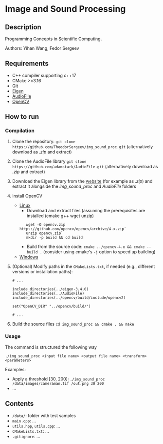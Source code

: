 # Image and Sound Processing

## Description

Programming Concepts in Scientific Computing.

Authors: Yihan Wang, Fedor Sergeev

## Requirements

- C++ compiler supporting c++17
- CMake >=3.16
- Git
- [Eigen](https://eigen.tuxfamily.org/index.php?title=Main_Page)
- [AudioFile](https://github.com/adamstark/AudioFile)
- [OpenCV](https://docs.opencv.org/4.x/d7/d9f/tutorial_linux_install.html)


## How to run

### Compilation

1. Clone the repository: `git clone https://github.com/TheodorSergeev/img_sound_proc.git` (alternatively download as _.zip_ and extract)
2. Clone the AudioFile library `git clone https://github.com/adamstark/AudioFile.git` (alternatively download as _.zip_ and extract)
3. Download the Eigen library from the [website](https://eigen.tuxfamily.org/index.php?title=Main_Page) (for example as _.zip_) and extract it alongside the _img_sound_proc_ and _AudioFile_ folders
4. Install OpenCV
    - [Linux](https://docs.opencv.org/4.x/d7/d9f/tutorial_linux_install.html)
        - Download and extract files (assuming the prerequisites are installed (cmake g++ wget unzip)
        ```
           wget -O opencv.zip https://github.com/opencv/opencv/archive/4.x.zip`
           unzip opencv.zip`
           mkdir -p build && cd build
        ```
        - Build from the source code: `cmake ../opencv-4.x && cmake -- build .` (consider using cmake's `-j` option to speed up building)
    - [Windows](https://docs.opencv.org/4.x/d3/d52/tutorial_windows_install.html)
5. (Optional) Modify paths in the `CMakeLists.txt`, if needed (e.g., different versions or installation paths):

    ```
    # ...

    include_directories(../eigen-3.4.0)
    include_directories(../AudioFile)
    include_directories(../opencv/build/include/opencv2)

    set("OpenCV_DIR" "../opencv/build/")

    # ...
    ```
6. Build the source files `cd img_sound_proc && cmake . && make`

### Usage

The command is structured the following way

`./img_sound_proc <input file name> <output file name> <transform> <parameters>`

Examples:

- Apply a threshold [30, 200]: `./img_sound_proc /data/images/cameraman.tif /out.png 30 200`
- ...

## Contents

- `/data/`: folder with test samples
- `main.cpp`: ...
- `utils.hpp`, `utils.cpp`: ...
- `CMakeLists.txt`: ...
- `.gitignore`: ...
